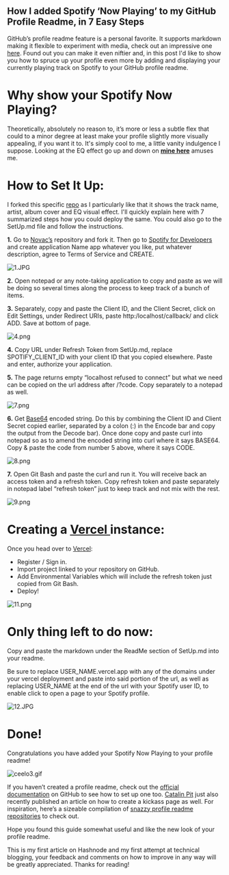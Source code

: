 ## How I added Spotify ‘Now Playing’ to my GitHub Profile Readme, in 7 Easy Steps

GitHub’s profile readme feature is a personal favorite.
It supports markdown making it flexible to experiment with media, check out an impressive one [here](https://github.com/WJimmyCook). Found out you can make it even niftier and, in this post I'd like to show you how to spruce up your profile even more by adding and displaying your currently playing track on Spotify to your GitHub profile readme.

# Why show your Spotify Now Playing?
Theoretically, absolutely no reason to, it’s more or less a subtle flex that could to a minor degree at least make your profile slightly more visually appealing, if you want it to. It's simply cool to me, a little vanity indulgence I suppose. Looking at the EQ effect go up and down on [**mine here**](https://github.com/Technically-Tony) amuses me.


# How to Set It Up:
I forked this specific [repo](https://github.com/novatorem/novatorem) as I particularly like that it shows the track name, artist, album cover and EQ visual effect. I'll quickly explain here with 7 summarized steps how you could deploy the same. You could also go to the SetUp.md file and follow the instructions.

**1.** Go to  [Novac’s](https://github.com/novatorem/novatorem) repository and fork it. Then go to  [Spotify for Developers](https://developer.spotify.com/dashboard/login) and create application Name app whatever you like, put whatever description, agree to Terms of Service and CREATE.

![1.JPG](https://cdn.hashnode.com/res/hashnode/image/upload/v1618179992725/dzQGFdX-e.jpeg)

**2.** Open notepad or any note-taking application to copy and paste as we will be doing so several times along the process to keep track of a bunch of items.

**3.** Separately, copy and paste the Client ID, and the Client Secret, click on Edit Settings, under Redirect URIs, paste http:/localhost/callback/ and click ADD. Save at bottom of page.

![4.png](https://cdn.hashnode.com/res/hashnode/image/upload/v1618180412706/2wVd5Ew9e.png)

**4.** Copy URL under Refresh Token from SetUp.md, replace SPOTIFY_CLIENT_ID with your client ID that you copied elsewhere. Paste and enter, authorize your application. 

**5.** The page returns empty “localhost refused to connect” but what we need can be copied on the url address after /?code. Copy separately to a notepad as well.

![7.png](https://cdn.hashnode.com/res/hashnode/image/upload/v1618181411462/-98_0joTC.png)

**6.** Get [Base64](https://base64.io/) encoded string. Do this by combining the Client ID and Client Secret copied earlier, separated by a colon (:) in the Encode bar and copy the output from the Decode bar). Once done copy and paste curl into notepad so as to amend the encoded string into curl where it says BASE64. Copy & paste the code from number 5 above, where it says CODE.

![8.png](https://cdn.hashnode.com/res/hashnode/image/upload/v1618182150172/VSNnM2PU5.png)

**7.** Open Git Bash and paste the curl and run it. You will receive back an access token and a refresh token. Copy refresh token and paste separately in notepad label “refresh token” just to keep track and not mix with the rest.

![9.png](https://cdn.hashnode.com/res/hashnode/image/upload/v1618182823843/1G_mSyUU5.png)


# Creating a  [Vercel ](https://vercel.com/) instance:

Once you head over to [Vercel](https://vercel.com/):
- Register / Sign in.
- Import project linked to your repository on GitHub.
- Add Environmental Variables which will include the refresh token just copied from Git Bash.
- Deploy!

![11.png](https://cdn.hashnode.com/res/hashnode/image/upload/v1618183847706/XNdqM98jj.png)

# Only thing left to do now:
Copy and paste the markdown under the ReadMe section of SetUp.md into your readme.
 
Be sure to replace USER_NAME.vercel.app with any of the domains under your vercel deployment and paste into said portion of the url, as well as replacing USER_NAME at the end of the url with your Spotify user ID, to enable click to open a page to your Spotify profile.

![12.JPG](https://cdn.hashnode.com/res/hashnode/image/upload/v1618184646047/FSn7nGYaI.jpeg)

# Done!
Congratulations you have added your Spotify Now Playing to your profile readme!

![ceelo3.gif](https://cdn.hashnode.com/res/hashnode/image/upload/v1618191748535/M_Gx84d8X.gif)


If you haven’t created a profile readme, check out the [official documentation](https://docs.github.com/en/github/setting-up-and-managing-your-github-profile/managing-your-profile-readme) on GitHub to see how to set up one too. [Catalin Pit](https://catalins.tech/how-to-create-a-kickass-github-profile-page) just also recently published an article on how to create a kickass page as well. For inspiration, here’s a sizeable compilation of [snazzy profile readme repositories](https://github.com/abhisheknaiidu/awesome-github-profile-readme) to check out. 


Hope you found this guide somewhat useful and like the new look of your profile readme. 

This is my first article on Hashnode and my first attempt at technical blogging, your feedback and comments on how to improve in any way will be greatly appreciated. 
Thanks for reading!


